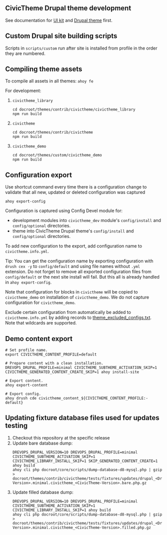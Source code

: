 CivicTheme Drupal theme development
-----------------------

See documentation for [UI kit](https://docs.civictheme.io/ui-kit) and [Drupal theme](https://docs.civictheme.io/drupal-theme) first.

## Custom Drupal site building scripts

Scripts in `scripts/custom` run after site is installed from profile in the
order they are numbered.

## Compiling theme assets

To compile all assets in all themes: `ahoy fe`

For development:
1. `civictheme_library`

       cd docroot/themes/contrib/civictheme/civictheme_library
       npm run build

2. `civictheme`

       cd docroot/themes/contrib/civictheme
       npm run build

2. `civictheme_demo`

       cd docroot/themes/custom/civictheme_demo
       npm run build

## Configuration export

Use shortcut command every time there is a configuration change to validate that
all new, updated or deleted configuration was captured

    ahoy export-config

Configuration is captured using Config Devel module for:
- development modules into `civictheme_dev` module's `config/install` and `config/optional` directories.
- theme into CivicTheme Drupal theme's `config/install` and `config/optional` directories.

To add new configuration to the export, add configuration name to `civictheme.info.yml`.

Tip: You can get the configuration name by exporting configuration with `drush cex -y`
to `config/default` and using file names without `.yml` extension. Do not forget
to remove all exported configuration files from `config/default` or the next site
install will fail. But this all is already handled in `ahoy export-config`.

Note that configuration for blocks in `civictheme` will be copied to `civictheme_demo` on
installation of `civictheme_demo`. We do not capture configuration for `civictheme_demo`.

Exclude certain configuration from automatically be added to `civictheme.info.yml`
by adding records to [theme_excluded_configs.txt](./scripts/theme_excluded_configs.txt).
Note that wildcards are supported.

## Demo content export

    # Set profile name.
    export CIVICTHEME_CONTENT_PROFILE=default

    # Prepare content with a clean installation.
    DREVOPS_DRUPAL_PROFILE=minimal CIVICTHEME_SUBTHEME_ACTIVATION_SKIP=1 CIVICTHEME_GENERATED_CONTENT_CREATE_SKIP=1 ahoy install-site

    # Export content.
    ahoy export-content

    # Export config.
    ahoy drush cde civictheme_content_${CIVICTHEME_CONTENT_PROFILE:-default}

## Updating fixture database files used for updates testing

1. Checkout this repository at the specific release
2. Update bare database dump:
   ```
   DREVOPS_DRUPAL_VERSION=10 DREVOPS_DRUPAL_PROFILE=minimal CIVICTHEME_SUBTHEME_ACTIVATION_SKIP=1 CIVICTHEME_LIBRARY_INSTALL_SKIP=1 SKIP_GENERATED_CONTENT_CREATE=1 ahoy build
   ahoy cli php docroot/core/scripts/dump-database-d8-mysql.php | gzip >  docroot/themes/contrib/civictheme/tests/fixtures/updates/drupal_<Drupal-Version>.minimal.civictheme_<CivicTheme-Version>.bare.php.gz
   ```
3. Update filled database dump:
   ```
   DREVOPS_DRUPAL_VERSION=10 DREVOPS_DRUPAL_PROFILE=minimal CIVICTHEME_SUBTHEME_ACTIVATION_SKIP=1 CIVICTHEME_LIBRARY_INSTALL_SKIP=1 ahoy build
   ahoy cli php docroot/core/scripts/dump-database-d8-mysql.php | gzip >  docroot/themes/contrib/civictheme/tests/fixtures/updates/drupal_<Drupal-Version>.minimal.civictheme_<CivicTheme-Version>.filled.php.gz
   ```
